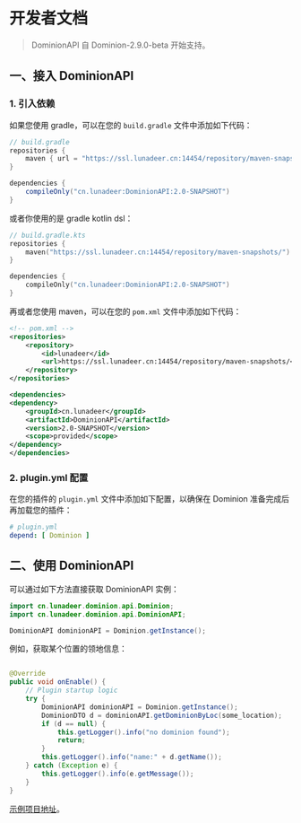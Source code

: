 # 开发者文档

> DominionAPI 自 Dominion-2.9.0-beta 开始支持。

## 一、接入 DominionAPI

### 1. 引入依赖

如果您使用 gradle，可以在您的 `build.gradle` 文件中添加如下代码：

```groovy
// build.gradle
repositories {
    maven { url = "https://ssl.lunadeer.cn:14454/repository/maven-snapshots/" }
}

dependencies {
    compileOnly("cn.lunadeer:DominionAPI:2.0-SNAPSHOT")
}
```

或者你使用的是 gradle kotlin dsl：

```kotlin
// build.gradle.kts
repositories {
    maven("https://ssl.lunadeer.cn:14454/repository/maven-snapshots/")
}

dependencies {
    compileOnly("cn.lunadeer:DominionAPI:2.0-SNAPSHOT")
}
```

再或者您使用 maven，可以在您的 `pom.xml` 文件中添加如下代码：

```xml
<!-- pom.xml -->
<repositories>
    <repository>
        <id>lunadeer</id>
        <url>https://ssl.lunadeer.cn:14454/repository/maven-snapshots/</url>
    </repository>
</repositories>

<dependencies>
<dependency>
    <groupId>cn.lunadeer</groupId>
    <artifactId>DominionAPI</artifactId>
    <version>2.0-SNAPSHOT</version>
    <scope>provided</scope>
</dependency>
</dependencies>
```

### 2. plugin.yml 配置

在您的插件的 `plugin.yml` 文件中添加如下配置，以确保在 Dominion 准备完成后再加载您的插件：

```yaml
# plugin.yml
depend: [ Dominion ]
```

## 二、使用 DominionAPI

可以通过如下方法直接获取 DominionAPI 实例：

```java
import cn.lunadeer.dominion.api.Dominion;
import cn.lunadeer.dominion.api.DominionAPI;

DominionAPI dominionAPI = Dominion.getInstance();
```

例如，获取某个位置的领地信息：

```java

@Override
public void onEnable() {
    // Plugin startup logic
    try {
        DominionAPI dominionAPI = Dominion.getInstance();
        DominionDTO d = dominionAPI.getDominionByLoc(some_location);
        if (d == null) {
            this.getLogger().info("no dominion found");
            return;
        }
        this.getLogger().info("name:" + d.getName());
    } catch (Exception e) {
        this.getLogger().info(e.getMessage());
    }
}
```
[示例项目地址](https://github.com/ColdeZhang/DominionPluginExample)。

